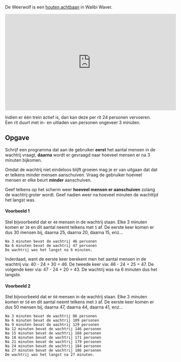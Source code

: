 De Weerwolf is een <a href="https://nl.wikipedia.org/wiki/Weerwolf_(achtbaan)" target="_blank">houten achtbaan</a> in Walibi Waver. 

<div class="hidden-print">
    <div class="dodona-centered-group">
    <iframe width="560" height="315" src="https://www.youtube.com/embed/jBsPNMuXcEI?start=54" title="YouTube video player" frameborder="0" allow="accelerometer; autoplay; clipboard-write; encrypted-media; gyroscope; picture-in-picture" allowfullscreen></iframe>
    </div>
</div>

Indien er één trein actief is, dan kan deze per rit 24 personen vervoeren. Een rit duurt met in- en uitladen van personen ongeveer 3 minuten.

## Opgave

Schrijf een programma dat aan de gebruiker **eerst** het aantal mensen in de wachtrij vraagt, **daarna** wordt er gevraagd naar hoeveel mensen er na 3 minuten bijkomen. 

Omdat de wachtrij niet eindeloos blijft groeien mag je er van uitgaan dat dat er telkens minder mensen aanschuiven. Vraag de gebruiker hoeveel mensen er elke beurt **minder** aanschuiven. 

Geef telkens op het scherm weer **hoeveel mensen er aanschuiven** zolang de wachtrij groter wordt. Geef nadien weer na hoeveel minuten de wachttijd het langst was.

#### Voorbeeld 1
Stel bijvoorbeeld dat er `40` mensen in de wachtrij staan. Elke 3 minuten komen er `30` en dit aantal neemt telkens met `5` af. De eerste keer komen er dus 30 mensen bij, daarna 25, daarna 20, daarna 15, enz...

```
Na 3 minuten bevat de wachtrij 46 personen
Na 6 minuten bevat de wachtrij 47 personen
De wachtrij was het langst na 6 minuten.
```

Inderdaad, want de eerste keer berekent men het aantal mensen in de wachtrij via: 40 - 24 + 30 = 46. De tweede keer via: 46 - 24 + 25 = 47. De volgende keer via: 47 - 24 + 20 = 43. De wachtrij was na 6 minuten dus het langste.

#### Voorbeeld 2
Stel bijvoorbeeld dat er `60` mensen in de wachtrij staan. Elke 3 minuten komen er `50` en dit aantal neemt telkens met `3` af. De eerste keer komen er dus 50 mensen bij, daarna 47, daarna 44, daarna 41, enz...

```
Na 3 minuten bevat de wachtrij 86 personen
Na 6 minuten bevat de wachtrij 109 personen
Na 9 minuten bevat de wachtrij 129 personen
Na 12 minuten bevat de wachtrij 146 personen
Na 15 minuten bevat de wachtrij 160 personen
Na 18 minuten bevat de wachtrij 171 personen
Na 21 minuten bevat de wachtrij 179 personen
Na 24 minuten bevat de wachtrij 184 personen
Na 27 minuten bevat de wachtrij 186 personen
De wachtrij was het langst na 27 minuten.
```